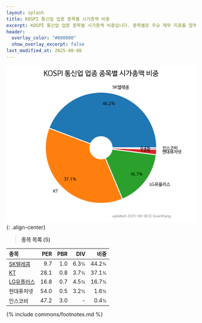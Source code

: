 ```yaml
---
layout: splash
title: KOSPI 통신업 업종 종목별 시가총액 비중
excerpt: KOSPI 통신업 업종 종목별 시가총액 비중입니다. 종목별로 주요 재무 지표를 함께 표시합니다.
header:
  overlay_color: "#800000"
  show_overlay_excerpt: false
last_modified_at: 2025-08-08
---
```



![KOSPI 통신업 업종 종목별 시가총액 비중](/stats/sector/images/kospi_업종_통신업_종목.png){: .align-center}


> **종목 목록 (5)**<a id="list"></a>

| **종목** | **PER** | **PBR** | **DIV** | **비중** |
| :------- | ------: | ------: | ------: | -------: |
| [SK텔레콤](/017670/) | 9.7 | 1.0 | 6.3<small>%</small> | 44.2<small>%</small> |
| [KT](/030200/) | 28.1 | 0.8 | 3.7<small>%</small> | 37.1<small>%</small> |
| [LG유플러스](/032640/) | 16.8 | 0.7 | 4.5<small>%</small> | 16.7<small>%</small> |
| 현대퓨처넷 | 54.0 | 0.5 | 3.2<small>%</small> | 1.6<small>%</small> |
| 인스코비 | 47.2 | 3.0 | - | 0.4<small>%</small> |

{% include commons/footnotes.md %}